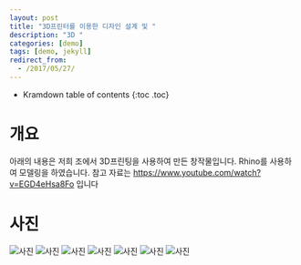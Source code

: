 ```yaml
---
layout: post
title: "3D프린터를 이용한 디자인 설계 및 "
description: "3D "
categories: [demo]
tags: [demo, jekyll]
redirect_from:
  - /2017/05/27/
---
```



* Kramdown table of contents
{:toc .toc}

# 개요 
아래의 내용은 저희 조에서 3D프린팅을 사용하여 만든 창작물입니다.
Rhino를 사용하여 모델링을 하였습니다.
참고 자료는 https://www.youtube.com/watch?v=EGD4eHsa8Fo 입니다
# 사진

![사진](93780305.github.io/KakaoTalk_2017-12-17-22-15-40_Photo_27.jpeg)
![사진](93780305.github.io/KakaoTalk_2017-12-17-22-15-43_Photo_0.jpeg)
![사진](93780305.github.io/KakaoTalk_2017-12-17-22-15-48_Photo_35.jpeg)
![사진](93780305.github.io/KakaoTalk_2017-12-17-22-15-49_Photo_72.jpeg)
![사진](93780305.github.io/KakaoTalk_2017-12-17-22-15-53_Photo_35.jpeg)
![사진](93780305.github.io/KakaoTalk_2017-12-17-22-15-54_Photo_81.jpeg)
![사진](93780305.github.io/KakaoTalk_2017-12-17-22-15-56_Photo_62.jpeg)

[^1]: This is a footnote.

[kramdown]: https://kramdown.gettalong.org/
[Simple Texture]: https://github.com/yizeng/jekyll-theme-simple-texture

